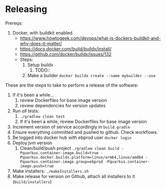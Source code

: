 # Releasing

Prereqs:

1. Docker, with buildkit enabled
   - https://www.howtogeek.com/devops/what-is-dockers-buildkit-and-why-does-it-matter/
   - https://docs.docker.com/build/buildx/install/
   - https://github.com/docker/buildx/issues/132
   - Steps:
     1. Setup buildx
        1. TODO::
     2. Make a builder `docker buildx create --name mybuilder --use`

These are the steps to take to perform a release of the software:

1. If it's been a while...
   1. review Dockerfiles for base image version
   2. review dependencies for version updates
2. Run _all_ tests:
    1. `./gradlew clean test `
    2. If it's been a while, review Dockerfiles for base image version
3. Increment version of service accordingly in `build.gradle`
4. Ensure everything committed and pushed to github. Check workflows.
5. Be logged into docker hub with ebprod user `docker login`
6. Deploy jvm version
    1. Clean/build/push project `./gradlew clean build -Pquarkus.container-image.build=true -Pquarkus.docker.buildx.platform=linux/arm64,linux/amd64 -Pquarkus.container-image.group=ebprod -Pquarkus.container-image.push=true`
7. Make installers: `./makeInstallers.sh`
8. Make release for version on Github, attach all installers to it (`build/installers`)